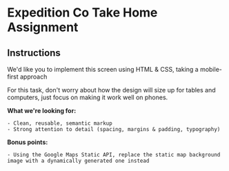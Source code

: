 # Expedition Co Take Home Assignment

## Instructions

We'd like you to implement this screen using HTML & CSS, taking a mobile-first approach

For this task, don't worry about how the design will size up for tables and computers, just focus on making it work well on phones.

**What we're looking for:**

    - Clean, reusable, semantic markup
    - Strong attention to detail (spacing, margins & padding, typography)

**Bonus points:**

    - Using the Google Maps Static API, replace the static map background image with a dynamically generated one instead
